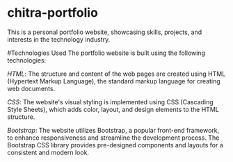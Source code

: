 # chitra-portfolio

This is a personal portfolio website, showcasing skills, projects, and interests in the technology industry.

#Technologies Used
The portfolio website is built using the following technologies:

*HTML*: The structure and content of the web pages are created using HTML (Hypertext Markup Language), the standard markup language for creating web documents.

*CSS*: The website's visual styling is implemented using CSS (Cascading Style Sheets), which adds color, layout, and design elements to the HTML structure.

*Bootstrap*: The website utilizes Bootstrap, a popular front-end framework, to enhance responsiveness and streamline the development process. The Bootstrap CSS library provides pre-designed components and layouts for a consistent and modern look.

